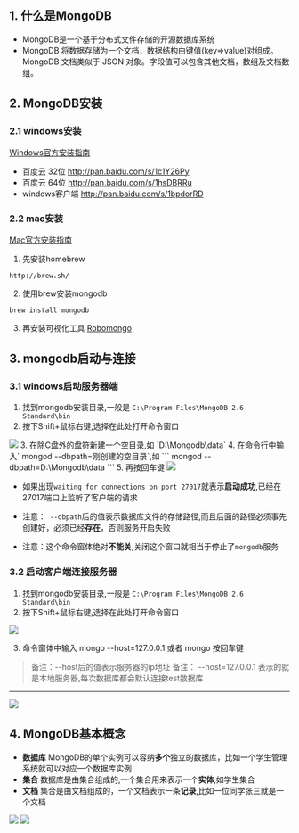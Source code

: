 ## 1. 什么是MongoDB
- MongoDB是一个基于分布式文件存储的开源数据库系统
- MongoDB 将数据存储为一个文档，数据结构由键值(key=>value)对组成。MongoDB 文档类似于 JSON 对象。字段值可以包含其他文档，数组及文档数组。

## 2. MongoDB安装
### 2.1 windows安装
[Windows官方安装指南](https://www.mongodb.org/downloads)

- 百度云 32位 http://pan.baidu.com/s/1c1Y26Py
- 百度云 64位 http://pan.baidu.com/s/1hsDBRRu
- windows客户端 http://pan.baidu.com/s/1bpdorRD

### 2.2 mac安装
[Mac官方安装指南](https://docs.mongodb.com/manual/tutorial/install-mongodb-on-os-x/)

1. 先安装homebrew
```
http://brew.sh/
```

2. 使用brew安装mongodb
```
brew install mongodb
```

3. 再安装可视化工具
 [Robomongo]( https://robomongo.org/)



## 3. mongodb启动与连接

### 3.1 windows启动服务器端
1.  找到mongodb安装目录,一般是 `C:\Program Files\MongoDB 2.6 Standard\bin`
2. 按下Shift+鼠标右键,选择在此处打开命令窗口
<img src="http://7xjf2l.com2.z0.glb.qiniucdn.com/3.mongodb-1.png" class="img-responsive">
3. 在除C盘外的盘符新建一个空目录,如 `D:\Mongodb\data`
4. 在命令行中输入` mongod --dbpath=刚创建的空目录`,如
```
mongod --dbpath=D:\Mongodb\data
```
5. 再按回车键
<img src="http://7xjf2l.com2.z0.glb.qiniucdn.com/3.mongodb-2.png" class="img-responsive">

-  如果出现`waiting for connections on port 27017`就表示**启动成功**,已经在27017端口上监听了客户端的请求

-  注意：` --dbpath`后的值表示数据库文件的存储路径,而且后面的路径必须事先创建好，必须已经**存在**，否则服务开启失败

-  注意：这个命令窗体绝对**不能关**,关闭这个窗口就相当于停止了`mongodb`服务

### 3.2 启动客户端连接服务器
1.  找到mongodb安装目录,一般是 `C:\Program Files\MongoDB 2.6 Standard\bin`
2. 按下Shift+鼠标右键,选择在此处打开命令窗口
<img src="http://7xjf2l.com2.z0.glb.qiniucdn.com/3.mongodb-1.png" class="img-responsive">

3. 命令窗体中输入 mongo --host=127.0.0.1 或者 mongo 按回车键
> 备注：--host后的值表示服务器的ip地址
> 备注： --host=127.0.0.1 表示的就是本地服务器,每次数据库都会默认连接test数据库
---
<img src="http://7xjf2l.com2.z0.glb.qiniucdn.com/3.mongodb-4.png" class="img-responsive">

## 4. MongoDB基本概念
- **数据库** MongoDB的单个实例可以容纳**多个**独立的数据库，比如一个学生管理系统就可以对应一个数据库实例
- **集合** 数据库是由集合组成的,一个集合用来表示一个**实体**,如学生集合
- **文档** 集合是由文档组成的，一个文档表示一条**记录**,比如一位同学张三就是一个文档

<img src="http://7xjf2l.com1.z0.glb.clouddn.com/mongodbstructure.jpg" class="img-responsive">
<img src="http://7xjf2l.com1.z0.glb.clouddn.com/mongovue.png" class="img-responsive">
